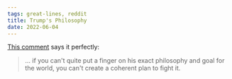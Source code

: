 ```yaml
---
tags: great-lines, reddit
title: Trump's Philosophy
date: 2022-06-04
---
```


[This comment](https://www.reddit.com/r/TrueReddit/comments/5qw1gy/is_donald_trump_just_a_pawn_in_steve_bannons_game/dd2pc1k/) says it perfectly: 

> ... if you can't quite put a finger on his exact philosophy and goal for the world, you can't create a coherent plan to fight it.